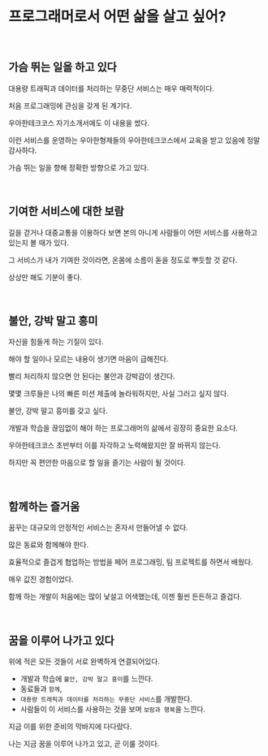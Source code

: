 # 프로그래머로서 어떤 삶을 살고 싶어?

<br/>

## 가슴 뛰는 일을 하고 있다

대용량 트래픽과 데이터를 처리하는 무중단 서비스는 매우 매력적이다.

처음 프로그래밍에 관심을 갖게 된 계기다.

우아한테크코스 자기소개서에도 이 내용을 썼다.

이런 서비스를 운영하는 우아한형제들의 우아한테크코스에서 교육을 받고 있음에 정말 감사하다.

가슴 뛰는 일을 향해 정확한 방향으로 가고 있다.

<br/>

## 기여한 서비스에 대한 보람

길을 걷거나 대중교통을 이용하다 보면 본의 아니게 사람들이 어떤 서비스를 사용하고 있는지 볼 때가 있다.

그 서비스가 내가 기여한 것이라면, 온몸에 소름이 돋을 정도로 뿌듯할 것 같다.

상상만 해도 기분이 좋다.

<br/>

## 불안, 강박 말고 흥미

자신을 힘들게 하는 기질이 있다.

해야 할 일이나 모르는 내용이 생기면 마음이 급해진다.

빨리 처리하지 않으면 안 된다는 불안과 강박감이 생긴다.

몇몇 크루들은 나의 빠른 미션 제출에 놀라워하지만, 사실 그러고 싶지 않다.

불안, 강박 말고 흥미를 갖고 싶다.

개발과 학습을 끊임없이 해야 하는 프로그래머의 삶에서 굉장히 중요한 요소다.

우아한테크코스 초반부터 이를 자각하고 노력해왔지만 잘 바뀌지 않는다.

하지만 꼭 편안한 마음으로 할 일을 즐기는 사람이 될 것이다.

<br/>

## 함께하는 즐거움

꿈꾸는 대규모의 안정적인 서비스는 혼자서 만들어낼 수 없다.

많은 동료와 함께해야 한다.

효율적으로 즐겁게 협업하는 방법을 페어 프로그래밍, 팀 프로젝트를 하면서 배웠다.

매우 값진 경험이었다.

함께 하는 개발이 처음에는 많이 낯설고 어색했는데, 이젠 훨씬 든든하고 즐겁다.

<br/>

## 꿈을 이루어 나가고 있다

위에 적은 모든 것들이 서로 완벽하게 연결되어있다.

- 개발과 학습에 `불안, 강박 말고 흥미`를 느낀다.
- 동료들과 `함께`,
- `대용량 트래픽과 데이터를 처리하는 무중단 서비스`를 개발한다.
- 사람들이 이 서비스를 사용하는 것을 보며 `보람과 행복`을 느낀다.

지금 이를 위한 준비의 막바지에 다다랐다.

나는 지금 꿈을 이루어 나가고 있고, 곧 이룰 것이다.

